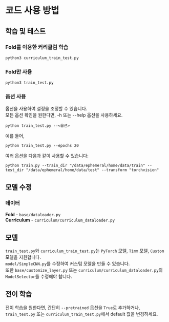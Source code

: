 # 코드 사용 방법
## 학습 및 테스트
### Fold를 이용한 커리큘럼 학습
```console
python3 curriculum_train_test.py
```

### Fold만 사용
```console
python3 train_test.py
```

### 옵션 사용
옵션을 사용하여 설정을 조정할 수 있습니다.\
모든 옵션 확인을 원한다면, -h 또는 --help 옵션을 사용하세요.

```console
python train_test.py --<옵션>
```
예를 들어,

```console
python train_test.py --epochs 20
```
여러 옵션을 다음과 같이 사용할 수 있습니다:

```console
python train.py --train_dir "/data/ephemeral/home/data/train" --test_dir "/data/ephemeral/home/data/test" --transform "torchvision" 
```

## 모델 수정
### 데이터
**Fold** - `base/dataloader.py`\
**Curriculum** - `curriculum/curriculum_dataloader.py`

## 모델
`train_test.py`와 `curriculum_train_test.py`는 `PyTorch` 모델, `Timm` 모델, `Custom` 모델을 지원합니다.\
`model/SimpleCNN.py`를 수정하여 커스텀 모델을 만들 수 있습니다.\
또한 `base/customize_layer.py` 또는 `curriculum/curriculum_dataloader.py`의 `ModelSelector`를 수정해야 합니다.

## 전이 학습
전이 학습을 원한다면, 간단히 `--pretrained` 옵션을 `True`로 추가하거나, `train_test.py` 또는 `curriculum_train_test.py`에서 default 값을 변경하세요.
